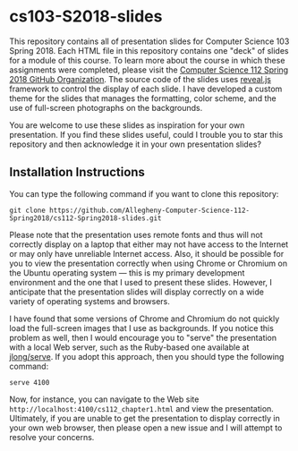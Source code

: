 # cs103-S2018-slides

This repository contains all of presentation slides for Computer Science 103
Spring 2018. Each HTML file in this repository contains one "deck" of slides for a
module of this course. To learn more about the course in which these assignments
were completed, please visit the [Computer Science 112 Spring 2018 GitHub
Organization](https://github.com/Allegheny-Computer-Science-112-Spring2018). The
source code of the slides uses
[reveal.js](https://github.com/hakimel/reveal.js/) framework to control the
display of each slide. I have developed a custom theme for the slides that
manages the formatting, color scheme, and the use of full-screen photographs on
the backgrounds.

You are welcome to use these slides as inspiration for your own presentation. If
you find these slides useful, could I trouble you to star this repository and
then acknowledge it in your own presentation slides?

## Installation Instructions

You can type the following command if you want to clone this repository:

```shell
git clone https://github.com/Allegheny-Computer-Science-112-Spring2018/cs112-Spring2018-slides.git
```

Please note that the presentation uses remote fonts and thus will not correctly
display on a laptop that either may not have access to the Internet or may only
have unreliable Internet access. Also, it should be possible for you to view the
presentation correctly when using Chrome or Chromium on the Ubuntu operating
system &mdash; this is my primary development environment and the one that I
used to present these slides. However, I anticipate that the presentation slides
will display correctly on a wide variety of operating systems and browsers.

I have found that some versions of Chrome and Chromium do not quickly load the
full-screen images that I use as backgrounds. If you notice this problem as
well, then I would encourage you to "serve" the presentation with a local Web
server, such as the Ruby-based one available at
[jlong/serve](https://github.com/jlong/serve). If you adopt this approach, then
you should type the following command:

```shell
serve 4100
```

Now, for instance, you can navigate to the Web site
`http://localhost:4100/cs112_chapter1.html` and view the presentation.
Ultimately, if you are unable to get the presentation to display correctly in
your own web browser, then please open a new issue and I will attempt to
resolve your concerns.

